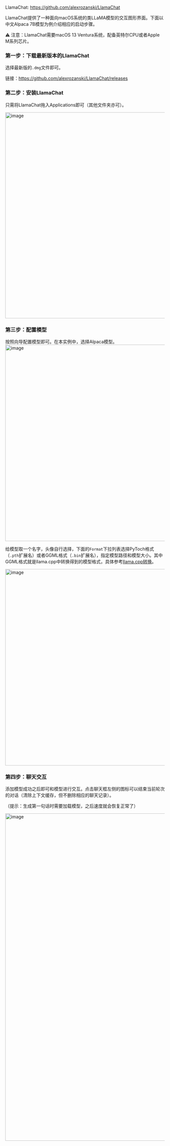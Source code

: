 LlamaChat: https://github.com/alexrozanski/LlamaChat

LlamaChat提供了一种面向macOS系统的类LLaMA模型的交互图形界面。下面以中文Alpaca 7B模型为例介绍相应的启动步骤。

⚠️ 注意：LlamaChat需要macOS 13 Ventura系统，配备英特尔CPU或者Apple M系列芯片。

### 第一步：下载最新版本的LlamaChat

选择最新版的`.dmg`文件即可。

链接：https://github.com/alexrozanski/LlamaChat/releases

### 第二步：安装LlamaChat

只需将LlamaChat拖入Applications即可（其他文件夹亦可）。

<img width="650" alt="image" src="https://user-images.githubusercontent.com/16095339/232356480-f545f93e-23f1-4b44-97d9-14c2a4722eee.png">

### 第三步：配置模型

按照向导配置模型即可。在本实例中，选择Alpaca模型。
<img width="620" alt="image" src="https://user-images.githubusercontent.com/16095339/232356597-22e75440-576b-42a4-a2ca-3d442ab28833.png">

给模型取一个名字，头像自行选择，下面的`Format`下拉列表选择PyToch格式（`.pth`扩展名）或者GGML格式（`.bin`扩展名），指定模型路径和模型大小。其中GGML格式就是llama.cpp中转换得到的模型格式，具体参考[llama.cpp转换](https://github.com/ymcui/Chinese-LLaMA-Alpaca/wiki/llama.cpp量化部署)。

<img width="620" alt="image" src="https://user-images.githubusercontent.com/16095339/232356838-1179e76c-e19d-4ffc-afdb-d2495eb5d657.png">

### 第四步：聊天交互

添加模型成功之后即可和模型进行交互。点击聊天框左侧的图标可以结束当前轮次的对话（清除上下文缓存，但不删除相应的聊天记录）。

（提示：生成第一句话时需要加载模型，之后速度就会恢复正常了）

<img width="1033" alt="image" src="https://user-images.githubusercontent.com/16095339/232357193-c4f5b1ac-437c-4fb3-9eb4-9a62743775d3.png">